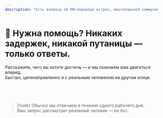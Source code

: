 ```yaml
---
description: "Есть вопросы об ИИ-переводе встреч, многоязычной коммуникации или корпоративном внедрении? Мы здесь, чтобы помочь — быстро, по-человечески и без путаницы."
---
```


# 💬 Нужна помощь? Никаких задержек, никакой путаницы — только ответы.

Расскажите, чего вы хотите достичь — и мы поможем вам двигаться вперед.  
Быстро, целенаправленно и с реальным человеком на другом конце.

<br>

<ContactForm   
  formStyle="margin: 1rem auto;"  
  categoryLabel="Что привело вас в InterMind сегодня?"  
  categoryPlaceholderText="Выберите основную причину…"  
  messageLabel="Расскажите подробнее (необязательно)"  
  messagePlaceholderText="Любая информация, которой вы хотите поделиться — цели, контекст или технические детали."  
  buttonText="Получить экспертную помощь"  
  :services="[
    'Я хочу попробовать InterMind на своем языке', 
    'Я хотел бы демонстрацию',
    'Я сообщаю о технической проблеме',
    'Я заинтересован в партнерстве',
    'Что-то другое'
  ]" />

<br>

> [!note] Обычно мы отвечаем в течение одного рабочего дня.  
> Ваш запрос рассмотрит реальный человек — не бот.
